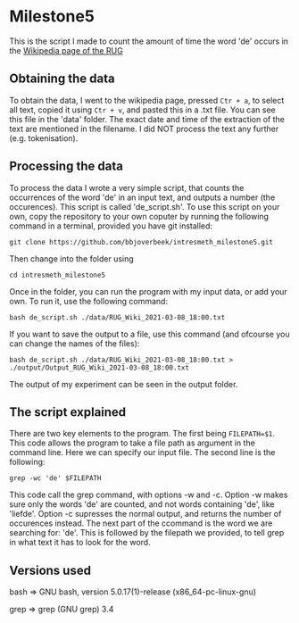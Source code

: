 # Milestone5

This is the script I made to count the amount of time the word 'de' occurs in the [Wikipedia page of the RUG](https://nl.wikipedia.org/wiki/Rijksuniversiteit_Groningen) 

## Obtaining the data
To obtain the data, I went to the wikipedia page, pressed `Ctr + a`, to select all text, copied it using `Ctr + v`, and pasted this in a .txt file. You can see this file in the 'data' folder. The exact date and time of the extraction of the text are mentioned in the filename. I did NOT process the text any further (e.g. tokenisation).

## Processing the data
To process the data I wrote a very simple script, that counts the occurrences of the word 'de' in an input text, and outputs a number (the occurences). This script is called 'de_script.sh'. To use this script on your own, copy the repository to your own coputer by running the following command in a terminal, provided you have git installed:

   `git clone https://github.com/bbjoverbeek/intresmeth_milestone5.git`

Then change into the folder using 

  `cd intresmeth_milestone5`

Once in the folder, you can run the program with my input data, or add your own. To run it, use the following command:

  `bash de_script.sh ./data/RUG_Wiki_2021-03-08_18:00.txt`

If you want to save the output to a file, use this command (and ofcourse you can change the names of the files):

  `bash de_script.sh ./data/RUG_Wiki_2021-03-08_18:00.txt > ./output/Output_RUG_Wiki_2021-03-08_18:00.txt`
  
The output of my experiment can be seen in the output folder.

## The script explained
There are two key elements to the program. The first being `FILEPATH=$1`. This code allows the program to take a file path as argument in the command line. Here we can specify our input file. The second line is the following:

`grep -wc 'de' $FILEPATH`
  
This code call the grep command, with options -w and -c. Option -w makes sure only the words 'de' are counted, and not words containing 'de', like 'liefde'. Option -c supresses the normal output, and returns the number of occurences instead. The next part of the ccommand is the word we are searching for: 'de'. This is followed by the filepath we provided, to tell grep in what text it has to look for the word.

## Versions used

bash => GNU bash, version 5.0.17(1)-release (x86_64-pc-linux-gnu)

grep => grep (GNU grep) 3.4
